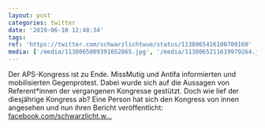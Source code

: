 ```yaml
---
layout: post
categories: twitter
date: '2019-06-10 12:48:34'
tags: 
ref: 'https://twitter.com/schwarzlichtwue/status/1138065416100700160'
media: ['/media/1138065009391652865.jpg', '/media/1138065211619979264.jpg']
---
```

Der APS-Kongress ist zu Ende. MissMutig und Antifa informierten und mobilisierten Gegenprotest. Dabei wurde sich auf die Aussagen von Referent\*innen der vergangenen Kongresse gestützt. Doch wie lief der diesjährige Kongress ab? 
Eine Person hat sich den Kongress von innen angesehen und nun ihren Bericht veröffentlicht:  [facebook.com/schwarzlicht.w…](https://www.facebook.com/schwarzlicht.wue/photos/a./?type=3&theater)